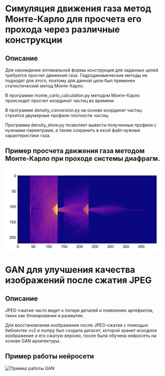 # Симуляция движения газа метод Монте-Карло для просчета его прохода через различные конструкции

## Описание

Для нахождение оптимальной формы конструкция для заданных целей требуется просчет движения газа. Гидродинамические методы не подходят для этого, поэтому для данной цели был применен статистический метод Монте-Карло.

В программе monte_carlo_calculation.py методом Монте-Карло происходит просчет координат частиц во времени

В программе density_conversion.py на основе координат частиц строятся двумерные профили плотности частиц

Программа density_show.py позволяет вывести полученные профили с нужными парметрами, а также сохранить в excel файл нужные характеристики газа.


## Пример просчета движения газа методом Монте-Карло при проходе системы диафрагм.
![Пример работы GAN](example.png)

# GAN для улучшения качества изображений после сжатия JPEG

## Описание

JPEG-сжатие часто ведет к потере деталей и появлению артефактов, таких как блокирование и размытие.

Для воостановления изображения после JPEG-сжатия с помощью библиотек cv2 и numpy был создала датасет, которой хранит исходное изображение и его сжатую версию, после была обучена нейросеть на основе GAN архитектуры.

## Пример работы нейросети
![Пример работы GAN](example_improved.png)


